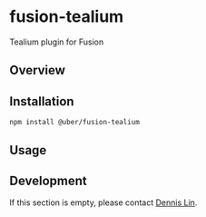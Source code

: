 # fusion-tealium

Tealium plugin for Fusion

## Overview

## Installation

```
npm install @uber/fusion-tealium
```

## Usage

## Development
If this section is empty, please contact [Dennis Lin](dennis.lin@uber.com).
